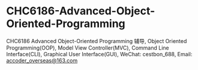 # CHC6186-Advanced-Object-Oriented-Programming
CHC6186  Advanced Object-Oriented Programming 辅导, Object Oriented Programming(OOP), Model View Controller(MVC), Command Line Interface(CLI), Graphical User Interface(GUI), WeChat: cestbon_688, Email: accoder_overseas@163.com
